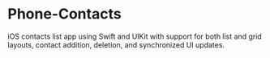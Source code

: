 # Phone-Contacts
iOS contacts list app using Swift and UIKit with support for both list and grid layouts, contact addition, deletion, and synchronized UI updates.
